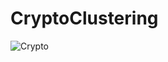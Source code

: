 # CryptoClustering

![Crypto](https://thumbs.dreamstime.com/b/bitcoin-pi%C3%A8ces-sur-un-paquet-avec-des-dollars-le-concept-d-investir-de-l-argent-dans-la-crypto-monnaie-et-faire-profit-en-raison-220264925.jpg)
